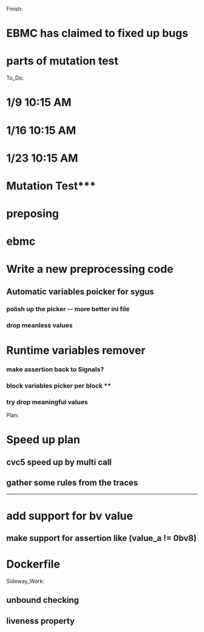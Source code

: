 Finish:
# EBMC has claimed to fixed up bugs
# parts of mutation test


To_Do:
# 1/9 10:15 AM
# 1/16 10:15 AM
# 1/23 10:15 AM

# Mutation Test***
# preposing
# ebmc

# Write a new preprocessing code
## Automatic variables poicker for sygus 
### polish up the picker -- more better ini file
### drop meanless values

# Runtime variables remover
### make assertion back to Signals?
### block variables picker per block **
### try drop meaningful values


Plan:
# Speed up plan
## cvc5 speed up by multi call
## gather some rules from the traces
---------------------------
# add support for bv value
## make support for assertion like (value_a != 0bv8)

# Dockerfile
Sideway_Work: 
##  unbound checking
##  liveness property